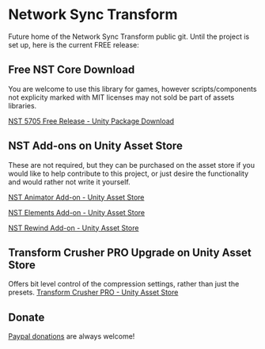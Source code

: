 # Network Sync Transform

Future home of the Network Sync Transform public git.
Until the project is set up, here is the current FREE release:

## Free NST Core Download
You are welcome to use this library for games, however scripts/components not explicity marked with MIT licenses may not sold be part of assets libraries.

[NST 5705 Free Release - Unity Package Download](https://github.com/emotitron/NetworkSyncTransform/blob/master/NST_RELEASE_5705_FREE.unitypackage?raw=true)

## NST Add-ons on Unity Asset Store
These are not required, but they can be purchased on the asset store if you would like to help contribute to this project, or just desire the functionality and would rather not write it yourself.

[NST Animator Add-on - Unity Asset Store](https://assetstore.unity.com/packages/tools/network/network-sync-transform-nst-animator-add-on-109433)

[NST Elements Add-on - Unity Asset Store](https://assetstore.unity.com/packages/tools/network/network-sync-transform-nst-elements-add-on-107530)

[NST Rewind Add-on - Unity Asset Store](https://assetstore.unity.com/packages/tools/network/network-sync-transform-nst-rewind-add-on-109377)

## Transform Crusher PRO Upgrade on Unity Asset Store
Offers bit level control of the compression settings, rather than just the presets.
[Transform Crusher PRO - Unity Asset Store](https://assetstore.unity.com/packages/tools/network/transform-crusher-116587)

## Donate
[Paypal donations](https://paypal.me/emotitron?locale.x=en_US) are always welcome!
